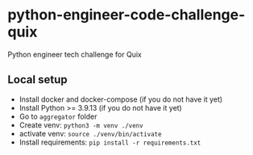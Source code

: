# python-engineer-code-challenge-quix

Python engineer tech challenge for Quix

## Local setup
- Install docker and docker-compose (if you do not have it yet)
- Install Python >= 3.9.13 (if you do not have it yet)
- Go to `aggregator` folder
- Create venv: ```python3 -m venv ./venv```
- activate venv: ````source ./venv/bin/activate````
- Install requirements: ```pip install -r requirements.txt```
